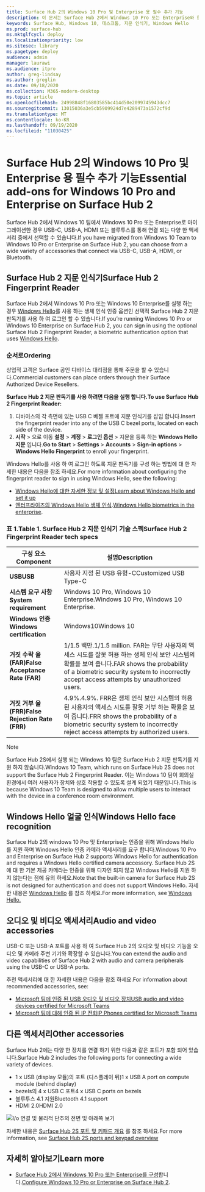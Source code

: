 ```yaml
---
title: Surface Hub 2의 Windows 10 Pro 및 Enterprise 용 필수 추가 기능
description: 이 문서는 Surface Hub 2에서 Windows 10 Pro 또는 Enterprise와 함께 사용할 수 있는 선택적 액세서리에 대 한 정보를 제공 합니다.
keywords: Surface Hub, Windows 10, 데스크톱, 지문 인식기, Windows Hello
ms.prod: surface-hub
ms.mktglfcycl: deploy
ms.localizationpriority: low
ms.sitesec: library
ms.pagetype: deploy
audience: admin
manager: laurawi
ms.audience: itpro
author: greg-lindsay
ms.author: greglin
ms.date: 09/18/2020
ms.collection: M365-modern-desktop
ms.topic: article
ms.openlocfilehash: 24998848f16803585bc414d50e2099745943dcc7
ms.sourcegitcommit: 13015036a3e5cb5909924d7e4289473a1572cf9d
ms.translationtype: MT
ms.contentlocale: ko-KR
ms.lasthandoff: 09/19/2020
ms.locfileid: "11030425"
---
```

# <span data-ttu-id="a0472-104">Surface Hub 2의 Windows 10 Pro 및 Enterprise 용 필수 추가 기능</span><span class="sxs-lookup"><span data-stu-id="a0472-104">Essential add-ons for Windows 10 Pro and Enterprise on Surface Hub 2</span></span>

<span data-ttu-id="a0472-105">Surface Hub 2에서 Windows 10 팀에서 Windows 10 Pro 또는 Enterprise로 마이그레이션한 경우 USB-C, USB-A, HDMI 또는 블루투스를 통해 연결 되는 다양 한 액세서리 중에서 선택할 수 있습니다.</span><span class="sxs-lookup"><span data-stu-id="a0472-105">If you have migrated from Windows 10 Team to Windows 10 Pro or Enterprise on Surface Hub 2, you can choose from a wide variety of accessories that connect via USB-C, USB-A, HDMI, or Bluetooth.</span></span> 

## <span data-ttu-id="a0472-106">Surface Hub 2 지문 인식기</span><span class="sxs-lookup"><span data-stu-id="a0472-106">Surface Hub 2 Fingerprint Reader</span></span>

<span data-ttu-id="a0472-107">Surface Hub 2에서 Windows 10 Pro 또는 Windows 10 Enterprise를 실행 하는 경우 [Windows Hello](https://docs.microsoft.com/windows-hardware/design/device-experiences/windows-hello)를 사용 하는 생체 인식 인증 옵션인 선택적 Surface Hub 2 지문 판독기를 사용 하 여 로그인 할 수 있습니다.</span><span class="sxs-lookup"><span data-stu-id="a0472-107">If you’re running Windows 10 Pro or Windows 10 Enterprise on Surface Hub 2, you can sign in using the optional Surface Hub 2 Fingerprint Reader, a biometric authentication option that uses [Windows Hello](https://docs.microsoft.com/windows-hardware/design/device-experiences/windows-hello).</span></span>

### <span data-ttu-id="a0472-108">순서로</span><span class="sxs-lookup"><span data-stu-id="a0472-108">Ordering</span></span>

<span data-ttu-id="a0472-109">상업적 고객은 Surface 공인 디바이스 대리점을 통해 주문을 할 수 있습니다.</span><span class="sxs-lookup"><span data-stu-id="a0472-109">Commercial customers can place orders through their Surface Authorized Device Resellers.</span></span>

**<span data-ttu-id="a0472-110">Surface Hub 2 지문 판독기를 사용 하려면 다음을 실행 합니다.</span><span class="sxs-lookup"><span data-stu-id="a0472-110">To use Surface Hub 2 Fingerprint Reader:</span></span>**

1. <span data-ttu-id="a0472-111">디바이스의 각 측면에 있는 USB C 베젤 포트에 지문 인식기를 삽입 합니다.</span><span class="sxs-lookup"><span data-stu-id="a0472-111">Insert the fingerprint reader into any of the USB C bezel ports, located on each side of the device.</span></span>
2. <span data-ttu-id="a0472-112">**시작**  >  으로 이동 **설정**  >  **계정**  >  **로그인 옵션**  >  지문을 등록 하는 **Windows Hello 지문** 입니다.</span><span class="sxs-lookup"><span data-stu-id="a0472-112">**Go to Start** > **Settings** > **Accounts** > **Sign-in options** > **Windows Hello Fingerprint** to enroll your fingerprint.</span></span>

<span data-ttu-id="a0472-113">Windows Hello를 사용 하 여 로그인 하도록 지문 판독기를 구성 하는 방법에 대 한 자세한 내용은 다음을 참조 하세요.</span><span class="sxs-lookup"><span data-stu-id="a0472-113">For more information about configuring the fingerprint reader to sign in using Windows Hello, see the following:</span></span>

- [<span data-ttu-id="a0472-114">Windows Hello에 대한 자세한 정보 및 설정</span><span class="sxs-lookup"><span data-stu-id="a0472-114">Learn about Windows Hello and set it up</span></span>](https://support.microsoft.com/help/4028017/windows-learn-about-windows-hello-and-set-it-up)
- <span data-ttu-id="a0472-115">[엔터프라이즈의 Windows Hello 생체 인식](https://docs.microsoft.com/windows/security/identity-protection/hello-for-business/hello-biometrics-in-enterprise).</span><span class="sxs-lookup"><span data-stu-id="a0472-115">[Windows Hello biometrics in the enterprise](https://docs.microsoft.com/windows/security/identity-protection/hello-for-business/hello-biometrics-in-enterprise).</span></span>

  
### <span data-ttu-id="a0472-116">표 1.</span><span class="sxs-lookup"><span data-stu-id="a0472-116">Table 1.</span></span> <span data-ttu-id="a0472-117">Surface Hub 2 지문 인식기 기술 스펙</span><span class="sxs-lookup"><span data-stu-id="a0472-117">Surface Hub 2 Fingerprint Reader tech specs</span></span>


| <span data-ttu-id="a0472-118">구성 요소</span><span class="sxs-lookup"><span data-stu-id="a0472-118">Component</span></span>                       | <span data-ttu-id="a0472-119">설명</span><span class="sxs-lookup"><span data-stu-id="a0472-119">Description</span></span>                                                                                                                          |
| ------------------------------- | ------------------------------------------------------------------------------------------------------------------------------------ |
| **<span data-ttu-id="a0472-120">USB</span><span class="sxs-lookup"><span data-stu-id="a0472-120">USB</span></span>**                         | <span data-ttu-id="a0472-121">사용자 지정 된 USB 유형-C</span><span class="sxs-lookup"><span data-stu-id="a0472-121">Customized USB Type-C</span></span>                                                                                                           |
| **<span data-ttu-id="a0472-122">시스템 요구 사항</span><span class="sxs-lookup"><span data-stu-id="a0472-122">System requirement</span></span>**          | <span data-ttu-id="a0472-123">Windows 10 Pro, Windows 10 Enterprise.</span><span class="sxs-lookup"><span data-stu-id="a0472-123">Windows 10 Pro, Windows 10 Enterprise.</span></span>                                                                                               |
| **<span data-ttu-id="a0472-124">Windows 인증</span><span class="sxs-lookup"><span data-stu-id="a0472-124">Windows certification</span></span>**       | <span data-ttu-id="a0472-125">Windows10</span><span class="sxs-lookup"><span data-stu-id="a0472-125">Windows 10</span></span>                                                                                                                           |
| **<span data-ttu-id="a0472-126">거짓 수락 율 (FAR)</span><span class="sxs-lookup"><span data-stu-id="a0472-126">False Acceptance Rate (FAR)</span></span>** | <span data-ttu-id="a0472-127">1/1.5 백만.</span><span class="sxs-lookup"><span data-stu-id="a0472-127">1/1.5 million.</span></span> <span data-ttu-id="a0472-128">FAR는 무단 사용자의 액세스 시도를 잘못 허용 하는 생체 인식 보안 시스템의 확률을 보여 줍니다.</span><span class="sxs-lookup"><span data-stu-id="a0472-128">FAR shows the probability of a biometric security system to incorrectly accept access attempts by unauthorized users.</span></span> |
| **<span data-ttu-id="a0472-129">거짓 거부 율 (FRR)</span><span class="sxs-lookup"><span data-stu-id="a0472-129">False Rejection Rate (FRR)</span></span>** | <span data-ttu-id="a0472-130">4.9%.</span><span class="sxs-lookup"><span data-stu-id="a0472-130">4.9%.</span></span> <span data-ttu-id="a0472-131">FRR은 생체 인식 보안 시스템의 허용 된 사용자의 액세스 시도를 잘못 거부 하는 확률을 보여 줍니다.</span><span class="sxs-lookup"><span data-stu-id="a0472-131">FRR shows the probability of a biometric security system to incorrectly reject access attempts by authorized users.</span></span> |


> [!NOTE]
> <span data-ttu-id="a0472-132">Surface Hub 2S에서 실행 되는 Windows 10 팀은 Surface Hub 2 지문 판독기를 지원 하지 않습니다.</span><span class="sxs-lookup"><span data-stu-id="a0472-132">Windows 10 Team, which runs on Surface Hub 2S does not support the Surface Hub 2 Fingerprint Reader.</span></span> <span data-ttu-id="a0472-133">이는 Windows 10 팀이 회의실 환경에서 여러 사용자가 장치와 상호 작용할 수 있도록 설계 되었기 때문입니다.</span><span class="sxs-lookup"><span data-stu-id="a0472-133">This is because Windows 10 Team is designed to allow multiple users to interact with the device in a conference room environment.</span></span> 
 
## <span data-ttu-id="a0472-134">Windows Hello 얼굴 인식</span><span class="sxs-lookup"><span data-stu-id="a0472-134">Windows Hello face recognition</span></span>

<span data-ttu-id="a0472-135">Surface Hub 2의 windows 10 Pro 및 Enterprise는 인증을 위해 Windows Hello를 지원 하며 Windows Hello 인증 카메라 액세서리를 요구 합니다.</span><span class="sxs-lookup"><span data-stu-id="a0472-135">Windows 10 Pro and Enterprise on Surface Hub 2 supports Windows Hello for authentication and requires a Windows Hello certified camera accessory.</span></span> <span data-ttu-id="a0472-136">Surface Hub 2S에 대 한 기본 제공 카메라는 인증을 위해 디자인 되지 않고 Windows Hello를 지원 하지 않는다는 점에 유의 하세요.</span><span class="sxs-lookup"><span data-stu-id="a0472-136">Note that the built-in camera for Surface Hub 2S is not designed for authentication and does not support Windows Hello.</span></span> <span data-ttu-id="a0472-137">자세한 내용은 [Windows Hello](https://docs.microsoft.com/windows-hardware/design/device-experiences/windows-hello) 를 참조 하세요.</span><span class="sxs-lookup"><span data-stu-id="a0472-137">For more information, see [Windows Hello.](https://docs.microsoft.com/windows-hardware/design/device-experiences/windows-hello)</span></span>


## <span data-ttu-id="a0472-138">오디오 및 비디오 액세서리</span><span class="sxs-lookup"><span data-stu-id="a0472-138">Audio and video accessories</span></span>

<span data-ttu-id="a0472-139">USB-C 또는 USB-A 포트를 사용 하 여 Surface Hub 2의 오디오 및 비디오 기능을 오디오 및 카메라 주변 기기와 확장할 수 있습니다.</span><span class="sxs-lookup"><span data-stu-id="a0472-139">You can extend the audio and video capabilities of Surface Hub 2 with audio and camera peripherals using the USB-C or USB-A ports.</span></span>

<span data-ttu-id="a0472-140">추천 액세서리에 대 한 자세한 내용은 다음을 참조 하세요.</span><span class="sxs-lookup"><span data-stu-id="a0472-140">For information about recommended accessories, see:</span></span>

- [<span data-ttu-id="a0472-141">Microsoft 팀에 인증 된 USB 오디오 및 비디오 장치</span><span class="sxs-lookup"><span data-stu-id="a0472-141">USB audio and video devices certified for Microsoft Teams</span></span>](https://docs.microsoft.com/microsoftteams/devices/usb-devices)
- [<span data-ttu-id="a0472-142">Microsoft 팀에 대해 인증 된 IP 전화</span><span class="sxs-lookup"><span data-stu-id="a0472-142">IP Phones certified for Microsoft Teams</span></span>](https://docs.microsoft.com/microsoftteams/devices/teams-ip-phones)



## <span data-ttu-id="a0472-143">다른 액세서리</span><span class="sxs-lookup"><span data-stu-id="a0472-143">Other accessories</span></span>
<span data-ttu-id="a0472-144">Surface Hub 2에는 다양 한 장치를 연결 하기 위한 다음과 같은 포트가 포함 되어 있습니다.</span><span class="sxs-lookup"><span data-stu-id="a0472-144">Surface Hub 2 includes the following ports for connecting a wide variety of devices.</span></span> 

- <span data-ttu-id="a0472-145">1 x USB (display 모듈)의 포트 (디스플레이 뒤)</span><span class="sxs-lookup"><span data-stu-id="a0472-145">1 x USB A port on compute module (behind display)</span></span>
- <span data-ttu-id="a0472-146">bezels의 4 x USB C 포트</span><span class="sxs-lookup"><span data-stu-id="a0472-146">4 x USB C ports on bezels</span></span>
- <span data-ttu-id="a0472-147">블루투스 4.1 지원</span><span class="sxs-lookup"><span data-stu-id="a0472-147">Bluetooth 4.1 support</span></span>
- <span data-ttu-id="a0472-148">HDMI 2.0</span><span class="sxs-lookup"><span data-stu-id="a0472-148">HDMI 2.0</span></span>

 ![I/o 연결 및 물리적 단추의 전면 및 아래쪽 보기](images/hub2s-schematic.png)

<span data-ttu-id="a0472-150">자세한 내용은 [Surface Hub 2S 포트 및 키패드 개요](surface-hub-2s-port-keypad-overview.md) 를 참조 하세요.</span><span class="sxs-lookup"><span data-stu-id="a0472-150">For more information, see [Surface Hub 2S ports and keypad overview](surface-hub-2s-port-keypad-overview.md)</span></span>


## <span data-ttu-id="a0472-151">자세히 알아보기</span><span class="sxs-lookup"><span data-stu-id="a0472-151">Learn more</span></span>

- <span data-ttu-id="a0472-152">[Surface Hub 2에서 Windows 10 Pro 또는 Enterprise를 구성](surface-hub-2-post-install.md)합니다.</span><span class="sxs-lookup"><span data-stu-id="a0472-152">[Configure Windows 10 Pro or Enterprise on Surface Hub 2](surface-hub-2-post-install.md).</span></span>